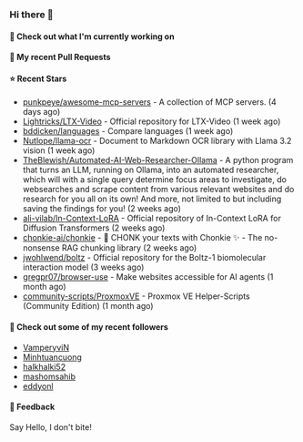 ### Hi there 👋

#### 👷 Check out what I'm currently working on

#### 🔨 My recent Pull Requests


#### ⭐ Recent Stars

- [punkpeye/awesome-mcp-servers](https://github.com/punkpeye/awesome-mcp-servers) - A collection of MCP servers. (4 days ago)
- [Lightricks/LTX-Video](https://github.com/Lightricks/LTX-Video) - Official repository for LTX-Video (1 week ago)
- [bddicken/languages](https://github.com/bddicken/languages) - Compare languages (1 week ago)
- [Nutlope/llama-ocr](https://github.com/Nutlope/llama-ocr) - Document to Markdown OCR library with Llama 3.2 vision (1 week ago)
- [TheBlewish/Automated-AI-Web-Researcher-Ollama](https://github.com/TheBlewish/Automated-AI-Web-Researcher-Ollama) - A python program that turns an LLM, running on Ollama, into an automated researcher, which will with a single query determine focus areas to investigate, do websearches and scrape content from various relevant websites and do research for you all on its own! And more, not limited to but including saving the findings for you! (2 weeks ago)
- [ali-vilab/In-Context-LoRA](https://github.com/ali-vilab/In-Context-LoRA) - Official repository of In-Context LoRA for Diffusion Transformers (2 weeks ago)
- [chonkie-ai/chonkie](https://github.com/chonkie-ai/chonkie) - 🦛 CHONK your texts with Chonkie ✨ - The no-nonsense RAG chunking library (2 weeks ago)
- [jwohlwend/boltz](https://github.com/jwohlwend/boltz) - Official repository for the Boltz-1 biomolecular interaction model (3 weeks ago)
- [gregpr07/browser-use](https://github.com/gregpr07/browser-use) - Make websites accessible for AI agents (1 month ago)
- [community-scripts/ProxmoxVE](https://github.com/community-scripts/ProxmoxVE) - Proxmox VE Helper-Scripts (Community Edition)  (1 month ago)

#### 👯 Check out some of my recent followers

- [VamperyviN](https://github.com/VamperyviN)
- [Minhtuancuong](https://github.com/Minhtuancuong)
- [halkhalki52](https://github.com/halkhalki52)
- [mashomsahib](https://github.com/mashomsahib)
- [eddyonl](https://github.com/eddyonl)

#### 💬 Feedback

Say Hello, I don't bite!
